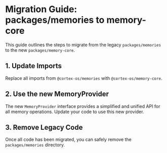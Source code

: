 # Migration Guide: packages/memories to memory-core

This guide outlines the steps to migrate from the legacy `packages/memories` to the new `packages/memory-core`.

## 1. Update Imports

Replace all imports from `@cortex-os/memories` with `@cortex-os/memory-core`.

## 2. Use the new MemoryProvider

The new `MemoryProvider` interface provides a simplified and unified API for all memory operations. Update your code to use this new provider.

## 3. Remove Legacy Code

Once all code has been migrated, you can safely remove the `packages/memories` directory.
